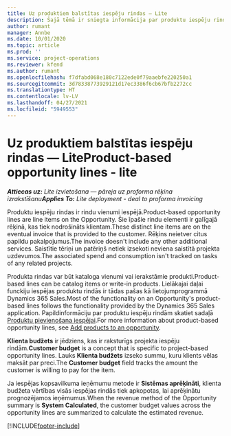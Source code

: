 ```yaml
---
title: Uz produktiem balstītas iespēju rindas — Lite
description: Šajā tēmā ir sniegta informācija par produktu iespēju rindu vienumiem risinājumā Project Operations.
author: rumant
manager: Annbe
ms.date: 10/01/2020
ms.topic: article
ms.prod: ''
ms.service: project-operations
ms.reviewer: kfend
ms.author: rumant
ms.openlocfilehash: f7dfabd068e180c7122ede0f79aaebfe220250a1
ms.sourcegitcommit: 3d78338773929121d17ec3386f6cb67bfb2272cc
ms.translationtype: HT
ms.contentlocale: lv-LV
ms.lasthandoff: 04/27/2021
ms.locfileid: "5949553"
---
```

# <a name="product-based-opportunity-lines---lite"></a><span data-ttu-id="207c2-103">Uz produktiem balstītas iespēju rindas — Lite</span><span class="sxs-lookup"><span data-stu-id="207c2-103">Product-based opportunity lines - lite</span></span>

<span data-ttu-id="207c2-104">_**Attiecas uz:** Lite izvietošana — pāreja uz proforma rēķina izrakstīšanu_</span><span class="sxs-lookup"><span data-stu-id="207c2-104">_**Applies To:** Lite deployment - deal to proforma invoicing_</span></span>

<span data-ttu-id="207c2-105">Produktu iespēju rindas ir rindu vienumi iespējā.</span><span class="sxs-lookup"><span data-stu-id="207c2-105">Product-based opportunity lines are line items on the Opportunity.</span></span> <span data-ttu-id="207c2-106">Šie īpašie rindu elementi ir galīgajā rēķinā, kas tiek nodrošināts klientam.</span><span class="sxs-lookup"><span data-stu-id="207c2-106">These distinct line items are on the eventual invoice that is provided to the customer.</span></span> <span data-ttu-id="207c2-107">Rēķins neietver citus papildu pakalpojumus.</span><span class="sxs-lookup"><span data-stu-id="207c2-107">The invoice doesn't include any other additional services.</span></span> <span data-ttu-id="207c2-108">Saistītie tēriņi un patēriņš netiek izsekoti neviena saistītā projekta uzdevumos.</span><span class="sxs-lookup"><span data-stu-id="207c2-108">The associated spend and consumption isn't tracked on tasks of any related projects.</span></span>

<span data-ttu-id="207c2-109">Produkta rindas var būt kataloga vienumi vai ierakstāmie produkti.</span><span class="sxs-lookup"><span data-stu-id="207c2-109">Product-based lines can be catalog items or write-in products.</span></span> <span data-ttu-id="207c2-110">Lielākajai daļai funckiju iespējas produktu rindās ir tādas pašas kā lietojumprogrammā Dynamics 365 Sales.</span><span class="sxs-lookup"><span data-stu-id="207c2-110">Most of the functionality on an Opportunity's product-based lines follows the functionality provided by the Dynamics 365 Sales application.</span></span> <span data-ttu-id="207c2-111">Papildinformāciju par produktu iespēju rindām skatiet sadaļā [Produktu pievienošana iespējai](/dynamics365/sales-enterprise/add-products-opportunity).</span><span class="sxs-lookup"><span data-stu-id="207c2-111">For more information about product-based opportunity lines, see [Add products to an opportunity](/dynamics365/sales-enterprise/add-products-opportunity).</span></span>

<span data-ttu-id="207c2-112">**Klienta budžets** ir jēdziens, kas ir raksturīgs projekta iespēju rindām.</span><span class="sxs-lookup"><span data-stu-id="207c2-112">**Customer budget** is a concept that is specific to project-based opportunity lines.</span></span> <span data-ttu-id="207c2-113">Lauks **Klienta budžets** izseko summu, kuru klients vēlas maksāt par preci.</span><span class="sxs-lookup"><span data-stu-id="207c2-113">The **Customer budget** field tracks the amount the customer is willing to pay for the item.</span></span>

<span data-ttu-id="207c2-114">Ja iespējas kopsavilkuma ieņēmumu metode ir **Sistēmas aprēķināti**, klienta budžeta vērtības visās iespējas rindās tiek apkopotas, lai aprēķinātu prognozējamos ieņēmumus.</span><span class="sxs-lookup"><span data-stu-id="207c2-114">When the revenue method of the Opportunity summary is **System Calculated**, the customer budget values across the opportunity lines are summarized to calculate the estimated revenue.</span></span> 



[!INCLUDE[footer-include](../../includes/footer-banner.md)]